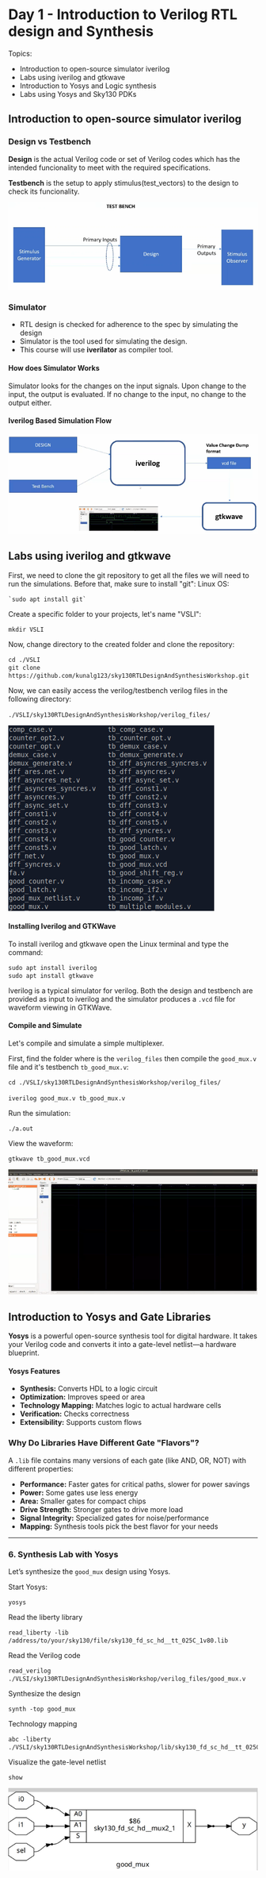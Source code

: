 #  Day 1 - Introduction to Verilog RTL design and Synthesis
Topics:
- Introduction to open-source simulator iverilog
- Labs using iverilog and gtkwave
- Introduction to Yosys and Logic synthesis
- Labs using Yosys and Sky130 PDKs
## Introduction to open-source simulator iverilog
### Design vs Testbench
**Design** is the actual Verilog code or set of Verilog codes which has the intended funcionality to meet with the required specifications.

**Testbench** is the setup to apply stimulus(test_vectors) to the design to check its funcionality.

![alt text](./img/day_img1.png "Test Bench Image")

### Simulator
* RTL design is checked for adherence to the spec by simulating the design
* Simulator is the tool used for simulating the design. 
* This course will use **iverilator** as compiler tool.
#### How does Simulator Works
Simulator looks for the changes on the input signals. Upon change to the input, the output is evaluated. If no change to the input, no change to the output either.

#### Iverilog Based Simulation Flow
![alt text](./img/day1_img2.png "Iverilog Based Simulation Flow")

## Labs using iverilog and gtkwave
First, we need to clone the git repository to get all the files we will need to run the simulations.
Before that, make sure to install "git":
Linux OS:
```shell
`sudo apt install git`
```

Create a specific folder to your projects, let's name "VSLI":

```shell
mkdir VSLI
```

Now, change directory to the created folder and clone the repository:

```shell
cd ./VSLI
git clone https://github.com/kunalg123/sky130RTLDesignAndSynthesisWorkshop.git
```

Now, we can easily access the verilog/testbench verilog files in the following directory:

`./VSLI/sky130RTLDesignAndSynthesisWorkshop/verilog_files/`

![alt text](./img/day1_img3.png "Example Files")

#### Installing Iverilog and GTKWave
To install iverilog and gtkwave open the Linux terminal and type the command:

```shell
sudo apt install iverilog
sudo apt install gtkwave
```
Iverilog is a typical simulator for verilog. Both the design and testbench are provided as input to iverilog and the simulator produces a `.vcd` file for waveform viewing in GTKWave.

#### Compile and Simulate
Let's compile and simulate a simple multiplexer.

First, find the folder where is the `verilog_files` then compile the `good_mux.v` file and it's testbench `tb_good_mux.v`:

```shell
cd ./VSLI/sky130RTLDesignAndSynthesisWorkshop/verilog_files/

iverilog good_mux.v tb_good_mux.v
```

Run the simulation:

```shell
./a.out
```

View the waveform:

```shell
gtkwave tb_good_mux.vcd
```

![alt text](./img/day1_img4.png "Example Files")

## Introduction to Yosys and Gate Libraries

**Yosys** is a powerful open-source synthesis tool for digital hardware. It takes your Verilog code and converts it into a gate-level netlist—a hardware blueprint.

#### Yosys Features

- **Synthesis:** Converts HDL to a logic circuit
- **Optimization:** Improves speed or area
- **Technology Mapping:** Matches logic to actual hardware cells
- **Verification:** Checks correctness
- **Extensibility:** Supports custom flows

###  Why Do Libraries Have Different Gate "Flavors"?

A `.lib` file contains many versions of each gate (like AND, OR, NOT) with different properties:

- **Performance:** Faster gates for critical paths, slower for power savings
- **Power:** Some gates use less energy
- **Area:** Smaller gates for compact chips
- **Drive Strength:** Stronger gates to drive more load
- **Signal Integrity:** Specialized gates for noise/performance
- **Mapping:** Synthesis tools pick the best flavor for your needs

---

### 6. Synthesis Lab with Yosys

Let’s synthesize the `good_mux` design using Yosys. 

Start Yosys:
```shell
yosys
```

Read the liberty library
```shell
read_liberty -lib /address/to/your/sky130/file/sky130_fd_sc_hd__tt_025C_1v80.lib
```

Read the Verilog code
```shell
read_verilog ./VLSI/sky130RTLDesignAndSynthesisWorkshop/verilog_files/good_mux.v
```

Synthesize the design
```shell
synth -top good_mux
```

Technology mapping
```shell
abc -liberty ./VSLI/sky130RTLDesignAndSynthesisWorkshop/lib/sky130_fd_sc_hd__tt_025C_1v80.lib
```

Visualize the gate-level netlist
```shell
show
```

![alt text](./img/day1_img5.png "Yosys Synthesis")